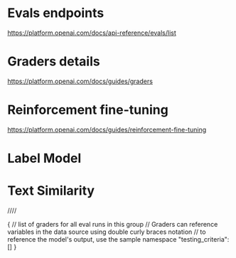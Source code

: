 # Evals endpoints
https://platform.openai.com/docs/api-reference/evals/list

# Graders details
https://platform.openai.com/docs/guides/graders

# Reinforcement fine-tuning
https://platform.openai.com/docs/guides/reinforcement-fine-tuning

# Label Model

# Text Similarity


////

{
    // list of graders for all eval runs in this group
    // Graders can reference variables in the data source using double curly braces notation
    // to reference the model's output, use the sample namespace
    "testing_criteria": []
}